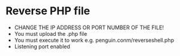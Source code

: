 # Reverse PHP file
-   CHANGE THE IP ADDRESS OR PORT NUMBER OF THE FILE!
-   You must upload the .php file
-   You must execute it to work e.g. penguin.conm/reverseshell.php
-   Listening port enabled
